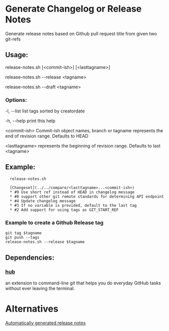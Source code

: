 # Generate Changelog or Release Notes

Generate release notes based on Github pull request title from given two git-refs

## Usage:

  release-notes.sh [&lt;commit-ish>] [&lt;lasttagname>]

  release-notes.sh --release &lt;tagname>

  release-notes.sh --draft &lt;tagname>

### Options:

  -l, --list
    list tags sorted by creatordate

  -h, --help
    print this help

  &lt;commit-ish>
    Commit-ish object names, branch or tagname represents the end of revision range. Defaults to HEAD

  &lt;lasttagname>
    represents the beginning of revision range. Defaults to last &lt;tagname>

## Example:

```
  release-notes.sh

  [Changeset](../../compare/<lasttagname>...<commit-ish>)
  * #9 Use short ref instead of HEAD in changelog message
  * #8 support other git remote standards for determining API endpoint
  * #4 Update changelog message
  * #3 If no variable is provided, default to the last tag
  * #2 Add support for using tags as GIT_START_REF
```

### Example to create a Github Release tag

```shell
git tag $tagname
git push --tags
release-notes.sh --release $tagname
```

## Dependencies:

### [hub](https://hub.github.com)
an extension to command-line git that helps you do everyday GitHub tasks without ever leaving the terminal.

# Alternatives

[Automatically generated release notes](https://docs.github.com/en/repositories/releasing-projects-on-github/automatically-generated-release-notes)
